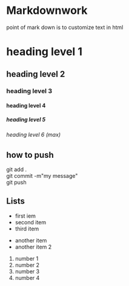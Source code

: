 # Markdownwork
point of mark down is to customize text in html
# heading level 1

## heading level 2

### heading level 3

#### heading level 4

##### heading level 5

###### heading level 6 (max)

## how to push
git add . <br>
git commit -m"my message" <br>
git push <br> 

## Lists 

- first iem
- second item
- third item

* another item
* another item 2

1. number 1 
1. number 2
1. number 3
420. number 4